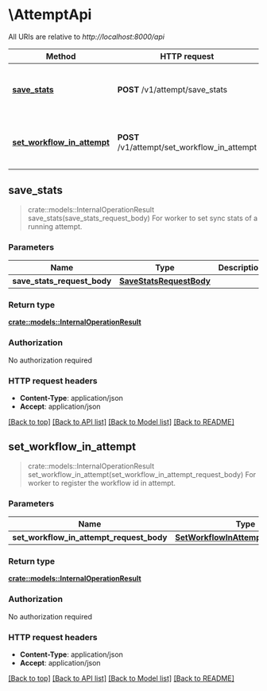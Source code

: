 # \AttemptApi

All URIs are relative to *http://localhost:8000/api*

Method | HTTP request | Description
------------- | ------------- | -------------
[**save_stats**](AttemptApi.md#save_stats) | **POST** /v1/attempt/save_stats | For worker to set sync stats of a running attempt.
[**set_workflow_in_attempt**](AttemptApi.md#set_workflow_in_attempt) | **POST** /v1/attempt/set_workflow_in_attempt | For worker to register the workflow id in attempt.



## save_stats

> crate::models::InternalOperationResult save_stats(save_stats_request_body)
For worker to set sync stats of a running attempt.

### Parameters


Name | Type | Description  | Required | Notes
------------- | ------------- | ------------- | ------------- | -------------
**save_stats_request_body** | [**SaveStatsRequestBody**](SaveStatsRequestBody.md) |  | [required] |

### Return type

[**crate::models::InternalOperationResult**](InternalOperationResult.md)

### Authorization

No authorization required

### HTTP request headers

- **Content-Type**: application/json
- **Accept**: application/json

[[Back to top]](#) [[Back to API list]](../README.md#documentation-for-api-endpoints) [[Back to Model list]](../README.md#documentation-for-models) [[Back to README]](../README.md)


## set_workflow_in_attempt

> crate::models::InternalOperationResult set_workflow_in_attempt(set_workflow_in_attempt_request_body)
For worker to register the workflow id in attempt.

### Parameters


Name | Type | Description  | Required | Notes
------------- | ------------- | ------------- | ------------- | -------------
**set_workflow_in_attempt_request_body** | [**SetWorkflowInAttemptRequestBody**](SetWorkflowInAttemptRequestBody.md) |  | [required] |

### Return type

[**crate::models::InternalOperationResult**](InternalOperationResult.md)

### Authorization

No authorization required

### HTTP request headers

- **Content-Type**: application/json
- **Accept**: application/json

[[Back to top]](#) [[Back to API list]](../README.md#documentation-for-api-endpoints) [[Back to Model list]](../README.md#documentation-for-models) [[Back to README]](../README.md)

